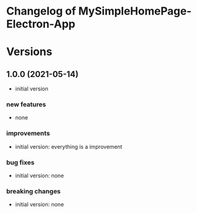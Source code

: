 # Changelog of MySimpleHomePage-Electron-App
 
# Versions
 
## 1.0.0 (2021-05-14)
- initial version

### new features
- none
 
### improvements
- initial version: everything is a improvement
 
### bug fixes
- initial version: none
 
### breaking changes
- initial version: none
